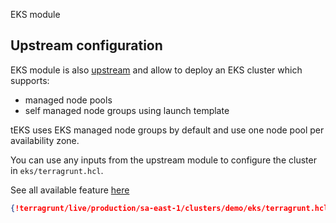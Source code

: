  EKS module

## Upstream configuration

EKS module is also [upstream](https://github.com/terraform-aws-modules/terraform-aws-eks) and allow to deploy an EKS cluster which supports:

* managed node pools
* self managed node groups using launch template

tEKS uses EKS managed node groups by default and use one node pool per availability zone.

You can use any inputs from the upstream module to configure the cluster in `eks/terragrunt.hcl`.

See all available feature [here](https://github.com/terraform-aws-modules/terraform-aws-eks#available-features)

```json
{!terragrunt/live/production/sa-east-1/clusters/demo/eks/terragrunt.hcl!}
```
